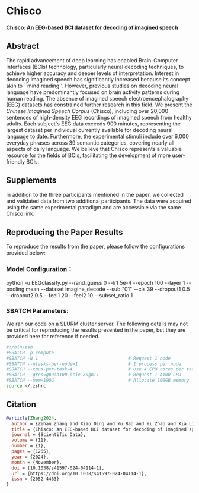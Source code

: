 # Chisco 

**[Chisco: An EEG-based BCI dataset for decoding of imagined speech](https://www.nature.com/articles/s41597-024-04114-1)**

## **Abstract**
The rapid advancement of deep learning has enabled Brain-Computer Interfaces (BCIs) technology, particularly neural decoding techniques, to achieve higher accuracy and deeper levels of interpretation. Interest in decoding imagined speech has significantly increased because its concept akin to ``mind reading''. However, previous studies on decoding neural language have predominantly focused on brain activity patterns during human reading. The absence of imagined speech electroencephalography (EEG) datasets has constrained further research in this field. We present the *Chinese Imagined Speech Corpus* (Chisco), including over 20,000 sentences of high-density EEG recordings of imagined speech from healthy adults. Each subject's EEG data exceeds 900 minutes, representing the largest dataset per individual currently available for decoding neural language to date. Furthermore, the experimental stimuli include over 6,000 everyday phrases across 39 semantic categories, covering nearly all aspects of daily language. We believe that Chisco represents a valuable resource for the fields of BCIs, facilitating the development of more user-friendly BCIs.

## **Supplements**
In addition to the three participants mentioned in the paper, we collected and validated data from two additional participants. The data were acquired using the same experimental paradigm and are accessible via the same Chisco link.

## **Reproducing the Paper Results**

To reproduce the results from the paper, please follow the configurations provided below:

### **Model Configuration：**
python -u EEGclassify.py --rand_guess 0 --lr1 5e-4 --epoch 100 --layer 1 --pooling mean --dataset imagine_decode --sub "01" --cls 39 --dropout1 0.5 --dropout2 0.5 --feel1 20 --feel2 10 --subset_ratio 1

### **SBATCH Parameters:**
We ran our code on a SLURM cluster server. The following details may not be critical for reproducing the results presented in the paper, but they are provided here for reference if needed.
```bash
#!/bin/zsh
#SBATCH -p compute 
#SBATCH -N 1                                  # Request 1 node
#SBATCH --ntasks-per-node=1                   # 1 process per node
#SBATCH --cpus-per-task=4                     # Use 4 CPU cores per task
#SBATCH --gres=gpu:a100-pcie-80gb:1           # Request 1 A100 GPU
#SBATCH --mem=100G                            # Allocate 100GB memory
source ~/.zshrc
```

## **Citation**

```bibtex
@article{Zhang2024,
  author = {Zihan Zhang and Xiao Ding and Yu Bao and Yi Zhao and Xia Liang and Bing Qin and Ting Liu},
  title = {Chisco: An EEG-based BCI dataset for decoding of imagined speech},
  journal = {Scientific Data},
  volume = {11},
  number = {1},
  pages = {1265},
  year = {2024},
  month = {November},
  doi = {10.1038/s41597-024-04114-1},
  url = {https://doi.org/10.1038/s41597-024-04114-1},
  issn = {2052-4463}
}
```
